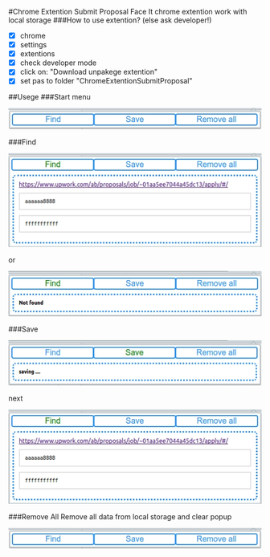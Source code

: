 #Chrome Extention Submit Proposal
Face It chrome extention work with local storage
###How to use extention? (else ask developer!)

- [x] chrome
- [x] settings
- [x] extentions
- [x] check developer mode
- [x] click on: "Download unpakege extention"
- [x] set pas to folder "ChromeExtentionSubmitProposal"

##Usege
###Start menu

![picture alt](img/startMenu.jpg "startMenu")

###Find

![picture alt](img/find.jpg "find")

or

![picture alt](img/notFound.jpg "notFound")

###Save

![picture alt](img/save.jpg "saving")

next

![picture alt](img/find.jpg "saved")

###Remove All
Remove all data from local storage and clear popup

![picture alt](img/startMenu.jpg "startMenu")
